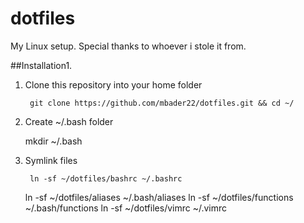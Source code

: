 # dotfiles

My Linux setup. Special thanks to whoever i stole it from.

##Installation1.

1. Clone this repository into your home folder

        git clone https://github.com/mbader22/dotfiles.git && cd ~/

1. Create ~/.bash folder

	mkdir ~/.bash

1. Symlink files

        ln -sf ~/dotfiles/bashrc ~/.bashrc
	ln -sf ~/dotfiles/aliases ~/.bash/aliases
	ln -sf ~/dotfiles/functions ~/.bash/functions
        ln -sf ~/dotfiles/vimrc ~/.vimrc

